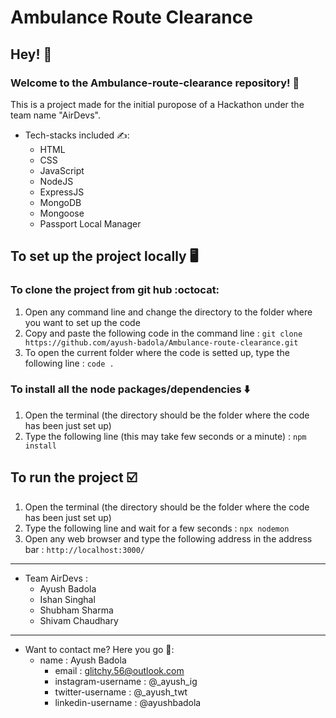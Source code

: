 # Ambulance Route Clearance
## Hey! 👋
### Welcome to the Ambulance-route-clearance repository! 🙏
This is a project made for the initial puropose of a Hackathon under the team name "AirDevs".
* Tech-stacks included ✍: 
	* HTML
	* CSS
	* JavaScript
 	* NodeJS
	* ExpressJS
 	* MongoDB
	* Mongoose
 	* Passport Local Manager
## To set up the project locally :desktop_computer:
### To clone the project from git hub :octocat:
1. Open any command line and change the directory to the folder where you want to set up the code
2. Copy and paste the following code in the command line :
	`git clone https://github.com/ayush-badola/Ambulance-route-clearance.git`
3. To open the current folder where the code is setted up, type the following line :
	`code .`
### To install all the node packages/dependencies :arrow_down:
1. Open the terminal (the directory should be the folder where the code has been just set up)
2. Type the following line (this may take few seconds or a minute) :
	`npm install`
## To run the project :ballot_box_with_check:
1. Open the terminal (the directory should be the folder where the code has been just set up)
2. Type the following line and wait for a few seconds :
	`npx nodemon`
3. Open any web browser and type the following address in the address bar :
	`http://localhost:3000/`

----
* Team AirDevs :
  * Ayush Badola
  * Ishan Singhal
  * Shubham Sharma
  * Shivam Chaudhary

----
* Want to contact me? Here you go 📱:
	* name : Ayush Badola
  		* email : glitchy.56@outlook.com
  		* instagram-username : @_ayush_ig
  		* twitter-username : @_ayush_twt
  		* linkedin-username : @ayushbadola
